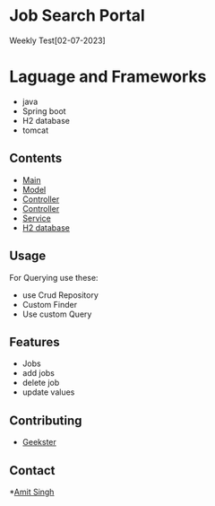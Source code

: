 # Job Search Portal

Weekly Test[02-07-2023]

# Laguage and Frameworks
 * java
 * Spring boot
 * H2 database
 * tomcat

## Contents

- [Main](#main)
- [Model](#Model)
- [Controller](#Controller)
- [Controller](#Controller)
- [Service](#Service)
- [H2 database](#H2database)


## Usage

For Querying use these:
* use Crud Repository
* Custom Finder
* Use custom Query 


## Features

* Jobs
* add jobs
* delete job
* update values

## Contributing

- [Geekster](#class.geekster.in)


## Contact

*[Amit Singh](#amintinfotech485@gmail.com)

